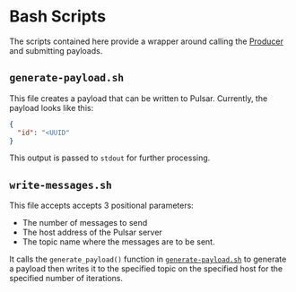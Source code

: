 # Bash Scripts

The scripts contained here provide a wrapper around calling the [Producer](../Producer/Producer.md) and submitting payloads.

## `generate-payload.sh`

This file creates a payload that can be written to Pulsar. Currently, the payload looks like this:

```json
{
  "id": "<UUID"
}
```

This output is passed to `stdout` for further processing.

## `write-messages.sh`

This file accepts accepts 3 positional parameters:

- The number of messages to send
- The host address of the Pulsar server
- The topic name where the messages are to be sent.

It calls the `generate_payload()` function in [`generate-payload.sh`](./generate-payload.sh) to generate a payload then writes it to the specified topic on the specified host for the specified number of iterations.